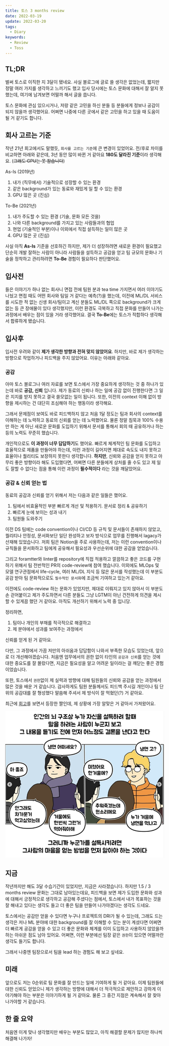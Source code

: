 ```yaml
---
title: 토스 3 months review
date: 2022-03-19
update: 2022-03-20
tags:
  - Diary
keywords:
  - Review
  - Toss
---
```


## TL;DR

벌써 토스로 이직한 지 3달이 됐네요. 사실 블로그에 글로 쓸 생각은 없었는데, 짧지만 정말 여러 가지를 생각하고 느끼기도 했고 입사 당시에는 토스 문화에 대해서 잘 알지 못했는데, 여기에 남겨보면 어떨까 해서 글을 씁니다.

토스 문화에 관심 있으시거나, 저랑 같은 고민을 하신 분들 등 분들에게 정보나 공감이 되지 않을까 생각했어요. 어쩌면 나중에 다른 곳에서 같은 고민을 하고 있을 때 도움이 될 거 같기도 합니다.

## 회사 고르는 기준

작년 21년 회고에서도 말했듯, `회사를 고르는 기준`에 큰 변경이 있었어요. 전/후로 차이를 비교하면 아래와 같은데, 3년 동안 많이 바뀐 거 같아요 **180도 달라진 기준**이라 생각해요. (~~그래도 GPU는 못 참습니다~~)

As-Is (2019년)

1. 내가 (직무에서) 기술적으로 성장할 수 있는 환경
2. 같은 background가 있는 동료와 재밌게 일 할 수 있는 환경
3. GPU 많은 곳 (진심)

To-Be (2021년)

1. 내가 주도할 수 있는 환경 (기술, 문화 모든 것을)
2. 나와 다른 background를 가지고 있는 사람들과의 협업
3. 현업 (기술적인 부분)이나 이외에서 직접 설득하는 일이 많은 곳
4. GPU 많은 곳 (진심)

사실 아직 **As-Is** 기준을 선호하긴 하지만, 제가 더 성장하려면 새로운 환경이 필요했고 단순히 개발 잘하는 사람이 아니라 사람들을 설득하고 공감을 얻고 팀 규모의 문화나 기술을 정착하고 관리하려면 **To-Be** 경험이 필요하다 판단했어요.

## 입사전

들은 이야기가 하나 없는 회사니 면접 전에 팀원 분과 tea time 가지면서 여러 이야기도 나눴고 면접 때도 어떤 회사와 팀일 거 같다는 예측(?)을 했는데, 이전에 ML/DL 서비스를 시도한 적 없는 신생 회사/팀이고 계신 분들도 ML/DL 쪽으로 background가 크게 없는 등 큰 장애물이 있다 생각했지만, 이런 환경도 극복하고 직접 문화를 만들어 나가는 과정에서 배우는 점이 있을 거라 생각했어요. 결국 **To-Be**에는 토스가 적합하다 생각해서 합류하게 됐습니다.

## 입사후

입사전 우려와 같이 **제가 생각한 방향과 전혀 맞지 않았어요**. 하지만, 바로 제가 생각하는 방향으로 작업하거나 피드백을 주지 않았어요. 이유는 아래와 같아요.

### 공감

아마 토스 블로그나 여러 자료를 보면 토스에서 가장 중요하게 생각하는 것 중 하나가 있는데 바로 **공감, 신뢰** 입니다. 제가 동료의 신뢰나 하는 일에 공감 없이 진행한다면 그 일은 지지를 받지 못하고 결국 쓸모없는 일이 됩니다. 또한, 이전의 context 이해 없이 방향을 제시하는 건 대단히 조심해야 하는 행동이라 생각해요.

그래서 문제점이 보여도 바로 피드백하지 않고 처음 1달 정도는 팀과 회사의 context를 이해하는 데 노력하고 동료의 신뢰를 얻는 데 노력했어요. 물론 정말 침묵과 100% 수용만 하는 게 아닌 새로운 문화를 도입하기 위해서 문서를 통해서 회의 때 공유하거나 하는 등의 노력도 꾸준히 했습니다.

개인적으로도 **이 과정이 너무 답답하기**도 했어요. 빠르게 체계적인 팀 문화를 도입하고 효율적으로 제품을 만들어야 하는데, 이런 과정이 길어지면 제대로 속도도 내지 못하고 효율이나 퀄리티도 보장하지 못한다 생각합니다. **하지만**, 신뢰와 공감을 얻지 못하고 아무리 좋은 방향이라 해도 도입했다면, 어쩌면 다른 분들에게 상처를 줄 수도 있고 제 일도 잘할 수 없다는 점을 통해 이런 과정이 **필수적이다** 라는 것을 깨달았어요.

### 공감 & 신뢰 얻는 법

동료의 공감과 신뢰를 얻기 위해서 저는 다음과 같은 일들은 했어요.

1. 팀에서 비효율적인 부분 빠르게 개선 및 적용하기. 문서로 정리 & 공유하기
2. 빠르게 눈에 보이는 성과 내기
3. 팀원들 도와주기

이전 DS 팀에는 code convention이나 CI/CD 등 규칙 및 문서들이 존재하지 않았고, 퀄리티나 안정성, 문서화보단 일단 완성하고 보자 방식으로 업무를 진행해서 lagacy가 산재해 있었습니다. 저희 팀은 Notion을 주로 사용하는데, 저는 이런 convention이나 규칙들을 문서화하고 팀에게 공유해서 필요성과 우선순위에 대한 공감을 얻었습니다.

그리고 foramtter와 linter를 repository에 직접 적용하고 깔끔하고 좋은 코드를 구현하기 위해서 팀 전반적인 PR의 code-review에 참여 했습니다. 이외에도 MLOps 및 모델 연구관점에서 life-cycle, 여러 ML/DL 지식 등 많은 문서를 작성했는데 이 부분도 공감 받아 팀 문화적으로도 `필수적인 문서화`에 조금씩 기여하고 있는거 같아요.

이전에도 code-review 하는 문화가 있었지만, 제대로 이뤄지고 있지 않아서 이 부분도 손 걷어붙이고 제가 주도하면서 다른 분들도 그냥 LGTM이 아닌 건전하게 의견을 제시할 수 있게끔 했던 거 같아요. 아직도 개선하기 위해서 노력 중 입니당.

정리하면,

1. 팀이나 개인의 부채를 적극적으로 해결하고
2. 제 분야에서 성과를 보여주는 과정에서

신뢰를 얻게 된 거 같아요.

다만, 그 과정에서 가끔 저만의 아쉬움과 답답함이 나와서 부족한 모습도 있었는데, 앞으로 더 개선해야겠습니다. 처음엔 업무에서의 권한 없이 타인의 `공감과 신뢰`를 얻는 것에 대한 중요도를 잘 몰랐다면, 지금은 필요성을 알고 어려운 일이라는 걸 깨닫는 좋은 경험이었습니다.

또한, 토스에서 `권한`없이 제 실력과 방향에 대해 팀원들의 신뢰와 공감을 얻는 과정에서 많은 것을 배운 거 같습니다. 감사하게도 팀원 분들께서도 피드백 주시길 개인이나 팀 단위의 공감대를 잘 형성했다 말씀해 주셔서 제 방식이 잘 먹혔던(?) 거 같아요.

최근에 [회고](https://jojoldu.tistory.com/626)를 보면서 등장한 짤인데, 제 상황에 가장 알맞은 거 같아서 가져왔어요.

![empathy](./empathy.png)

## 지금

작년까지만 해도 3달 수습기간이 있었지만, 지금은 사라졌습니다. 하지만 1.5 / 3 months review 문화는 그대로 남아있는데요, 피드백을 보면 제가 도입한 문화와 성과에 대해서 긍정적으로 생각하고 공감해 주셨다는 점에서, 토스에서 내가 목표하는 것을 잘 해내고 있다는 생각도 들고 더 좋은 팀을 만들어 나가야겠다는 생각도 드네요.

토스에서는 공감만 얻을 수 있다면 누구나 프로젝트의 DRI가 될 수 있는데, 그래도 드는 생각은 저나 ML 분야에 대한 background를 잘 이해할 수 있는 분이 계셨다면 어쩌면 더 빠르게 공감을 얻을 수 있고 더 좋은 문화와 체계를 이미 도입하고 사용하지 않았을까 하는 아쉬운 점도 남아 있어요. 어쩌면, 이런 부분에선 팀장 같은 `권한`이 있으면 어떨까란 생각도 들기도 합니다.

그래서 나중엔 팀장으로서 팀을 lead 하는 경험도 해 보고 싶네요.

## 미래

앞으로도 저는 0순위로 팀 문화를 잘 만드는 일에 기여하게 될 거 같아요. 이제 팀원들에 대한 신뢰도 얻었으니 제가 생각하는 방향에 대해서 더 적극적으로 제안하고 강하게 이야기해야 하는 부분은 이야기하게 될 거 같아요. 물론 그 중간 지점은 계속해서 잘 찾아 나가야할 거 같습니다.

## 한 줄 요약

처음엔 이게 맞나 생각했지만 배우는 부분도 많았고, 아직 해결할 문제가 많지만 하나씩 해결해 나가자!
